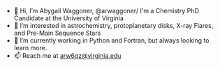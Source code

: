 - 👋 Hi, I’m Abygail Waggoner, @arwaggoner/ I'm a Chemistry PhD Candidate at the University of Virginia
- 👀 I’m interested in astrochemistry, protoplanetary disks, X-ray Flares, and Pre-Main Sequence Stars
- 🌱 I’m currently working in Python and Fortran, but always looking to learn more.
- 📫 Reach me at arw6qz@virginia.edu

<!---
arwaggoner/arwaggoner is a ✨ special ✨ repository because its `README.md` (this file) appears on your GitHub profile.
You can click the Preview link to take a look at your changes.
--->
